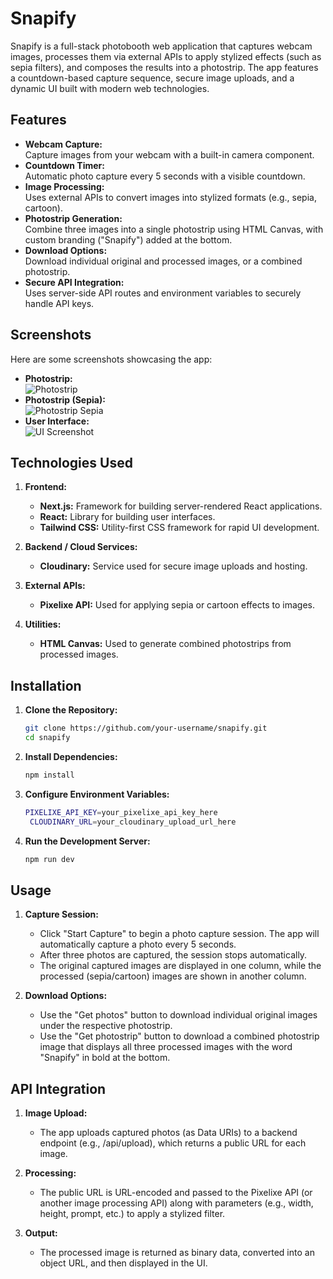# Snapify

Snapify is a full-stack photobooth web application that captures webcam images, processes them via external APIs to apply stylized effects (such as sepia filters), and composes the results into a photostrip. The app features a countdown-based capture sequence, secure image uploads, and a dynamic UI built with modern web technologies.

## Features

- **Webcam Capture:**  
  Capture images from your webcam with a built-in camera component.
- **Countdown Timer:**  
  Automatic photo capture every 5 seconds with a visible countdown.
- **Image Processing:**  
  Uses external APIs to convert images into stylized formats (e.g., sepia, cartoon).
- **Photostrip Generation:**  
  Combine three images into a single photostrip using HTML Canvas, with custom branding ("Snapify") added at the bottom.
- **Download Options:**  
  Download individual original and processed images, or a combined photostrip.
- **Secure API Integration:**  
  Uses server-side API routes and environment variables to securely handle API keys.

## Screenshots

Here are some screenshots showcasing the app:

- **Photostrip:**  
  ![Photostrip](/public/photostrip.png)
- **Photostrip (Sepia):**  
  ![Photostrip Sepia](/public/photostripSepia.png)
- **User Interface:**  
  ![UI Screenshot](/public/UI.png)

## Technologies Used

1. **Frontend:**  
   - **Next.js:** Framework for building server-rendered React applications.  
   - **React:** Library for building user interfaces.  
   - **Tailwind CSS:** Utility-first CSS framework for rapid UI development.

2. **Backend / Cloud Services:**  
   - **Cloudinary:** Service used for secure image uploads and hosting.

3. **External APIs:**  
   - **Pixelixe API:** Used for applying sepia or cartoon effects to images.

4. **Utilities:**  
   - **HTML Canvas:** Used to generate combined photostrips from processed images.

## Installation

1. **Clone the Repository:**

   ```bash
   git clone https://github.com/your-username/snapify.git
   cd snapify

2. **Install Dependencies:**
   ```bash
   npm install

3. **Configure Environment Variables:**
   ```bash
   PIXELIXE_API_KEY=your_pixelixe_api_key_here
    CLOUDINARY_URL=your_cloudinary_upload_url_here

4. **Run the Development Server:**
   ```bash
   npm run dev

## Usage

1. **Capture Session:**

   - Click "Start Capture" to begin a photo capture session. The app will automatically capture a photo every 5 seconds.
   - After three photos are captured, the session stops automatically.
   - The original captured images are displayed in one column, while the processed (sepia/cartoon) images are shown in another column.

2. **Download Options:**
   - Use the "Get photos" button to download individual original images under the respective photostrip.
   - Use the "Get photostrip" button to download a combined photostrip image that displays all three processed images with the word "Snapify" in bold at the bottom.

## API Integration

1. **Image Upload:**
   - The app uploads captured photos (as Data URIs) to a backend endpoint (e.g., /api/upload), which returns a public URL for each image.

2. **Processing:**
   - The public URL is URL-encoded and passed to the Pixelixe API (or another image processing API) along with parameters (e.g., width, height, prompt, etc.) to apply a stylized filter.

3. **Output:**
   - The processed image is returned as binary data, converted into an object URL, and then displayed in the UI.
